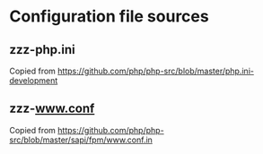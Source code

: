 # Configuration file sources

## zzz-php.ini

Copied from <https://github.com/php/php-src/blob/master/php.ini-development>

## zzz-www.conf

Copied from <https://github.com/php/php-src/blob/master/sapi/fpm/www.conf.in>
